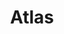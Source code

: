 ---
git: https://github.com/ariga/atlas
logohandle: atlasgoio
sort: atlasgo
title: Atlas
twitter: https://x.com/atlasgo_io
website: https://atlasgo.io/
youtube: https://youtube.com/@ariga_io
---